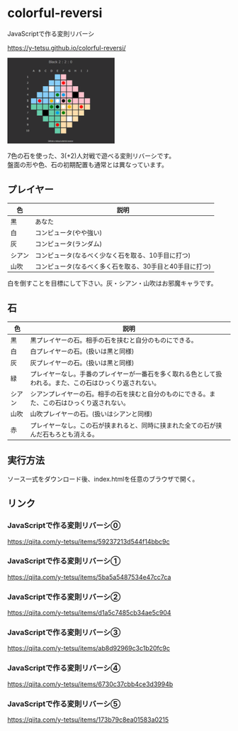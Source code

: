 # colorful-reversi
JavaScriptで作る変則リバーシ

https://y-tetsu.github.io/colorful-reversi/

<img src="image/demo5-2.gif" width="48%">

7色の石を使った、3(+2)人対戦で遊べる変則リバーシです。<br>
盤面の形や色、石の初期配置も通常とは異なっています。<br>

## プレイヤー
|色 |説明 |
|---|---|
|黒 |あなた |
|白 |コンピュータ(やや強い) |
|灰 |コンピュータ(ランダム) |
|シアン |コンピュータ(なるべく少なく石を取る、10手目に打つ) |
|山吹 |コンピュータ(なるべく多く石を取る、30手目と40手目に打つ) |

白を倒すことを目標にして下さい。灰・シアン・山吹はお邪魔キャラです。

## 石
|色 |説明 |
|---|---|
|黒 |黒プレイヤーの石。相手の石を挟むと自分のものにできる。 |
|白 |白プレイヤーの石。(扱いは黒と同様) |
|灰 |灰プレイヤーの石。(扱いは黒と同様) |
|緑 |プレイヤーなし。手番のプレイヤーが一番石を多く取れる色として扱われる。また、この石はひっくり返されない。 |
|シアン |シアンプレイヤーの石。相手の石を挟むと自分のものにできる。また、この石はひっくり返されない。 |
|山吹 |山吹プレイヤーの石。(扱いはシアンと同様) |
|赤 |プレイヤーなし。この石が挟まれると、同時に挟まれた全ての石が挟んだ石もろとも消える。 |

## 実行方法
ソース一式をダウンロード後、index.htmlを任意のブラウザで開く。<br>

## リンク
### JavaScriptで作る変則リバーシ⓪
https://qiita.com/y-tetsu/items/59237213d544f14bbc9c
### JavaScriptで作る変則リバーシ①
https://qiita.com/y-tetsu/items/5ba5a5487534e47cc7ca
### JavaScriptで作る変則リバーシ②
https://qiita.com/y-tetsu/items/d1a5c7485cb34ae5c904
### JavaScriptで作る変則リバーシ③
https://qiita.com/y-tetsu/items/ab8d92969c3c1b20fc9c
### JavaScriptで作る変則リバーシ④
https://qiita.com/y-tetsu/items/6730c37cbb4ce3d3994b
### JavaScriptで作る変則リバーシ⑤
https://qiita.com/y-tetsu/items/173b79c8ea01583a0215
